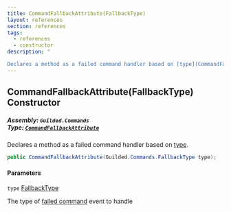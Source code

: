 ```yaml
---
title: CommandFallbackAttribute(FallbackType)
layout: references
section: references
tags:
  - references
  - constructor
description: "

Declares a method as a failed command handler based on [type](CommandFallbackAttribute.CommandFallbackAttribute(FallbackType)#Guilded.Commands.CommandFallbackAttribute.CommandFallbackAttribute(Guilded.Commands.FallbackType).type 'Guilded.Commands.CommandFallbackAttribute.CommandFallbackAttribute(Guilded.Commands.FallbackType).type')."
---
```


## CommandFallbackAttribute(FallbackType) Constructor
##### **Assembly:** `Guilded.Commands`<br/>**Type:** [`CommandFallbackAttribute`](CommandFallbackAttribute 'Guilded.Commands.CommandFallbackAttribute')

Declares a method as a failed command handler based on [type](CommandFallbackAttribute.CommandFallbackAttribute(FallbackType)#Guilded.Commands.CommandFallbackAttribute.CommandFallbackAttribute(Guilded.Commands.FallbackType).type 'Guilded.Commands.CommandFallbackAttribute.CommandFallbackAttribute(Guilded.Commands.FallbackType).type').

```csharp
public CommandFallbackAttribute(Guilded.Commands.FallbackType type);
```
#### Parameters

<a name='Guilded.Commands.CommandFallbackAttribute.CommandFallbackAttribute(Guilded.Commands.FallbackType).type'></a>

`type` [FallbackType](FallbackType 'Guilded.Commands.FallbackType')

The type of [failed command](CommandParent.FailedCommand 'Guilded.Commands.CommandParent.FailedCommand') event to handle